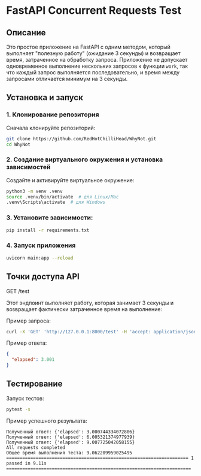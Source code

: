 # FastAPI Concurrent Requests Test

## Описание

Это простое приложение на FastAPI с одним методом, который выполняет "полезную работу" (ожидание 3 секунды) 
и возвращает время, затраченное на обработку запроса. 
Приложение не допускает одновременное выполнение нескольких запросов к функции `work`, 
так что каждый запрос выполняется последовательно, и время между запросами отличается минимум на 3 секунды.

## Установка и запуск

### 1. Клонирование репозитория

Сначала клонируйте репозиторий:
```bash
git clone https://github.com/RedHotChilliHead/WhyNot.git
cd WhyNot
```

### 2. Создание виртуального окружения и установка зависимостей

Создайте и активируйте виртуальное окружение:
```bash
python3 -m venv .venv
source .venv/bin/activate  # для Linux/Mac
.venv\Scripts\activate  # для Windows
```

### 3. Установите зависимости:
```bash
pip install -r requirements.txt
```

### 4. Запуск приложения
```bash
uvicorn main:app --reload
```

## Точки доступа API

GET /test

Этот эндпоинт выполняет работу, которая занимает 3 секунды и возвращает фактически затраченное время на выполнение:

Пример запроса:
```bash
curl -X 'GET' 'http://127.0.0.1:8000/test' -H 'accept: application/json'
```

Пример ответа:
```json
{
  "elapsed": 3.001
}
```

## Тестирование

Запуск тестов:
```bash
pytest -s
```

Пример успешного результата:
```
Полученный ответ: {'elapsed': 3.000744334072806}
Полученный ответ: {'elapsed': 6.005321374977939}
Полученный ответ: {'elapsed': 9.007725042058155}
All requests completed
Общее время выполнения теста: 9.062209959025495
==================================================================== 1 passed in 9.11s =====================================================================
```